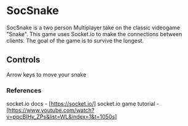 # SocSnake

SocSnake is a two person Multiplayer take on the classic videogame "Snake". This game uses Socket.io to make the connections between clients. The goal of the game is to survive the longest.

## Controls 

Arrow keys to move your snake

### References

socket.io docs - [https://socket.io/]
socket.io game tutorial - [https://www.youtube.com/watch?v=ppcBIHv_ZPs&list=WL&index=1&t=1050s]